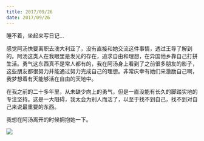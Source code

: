```yaml
---
title: 2017/09/26
date: 2017/09/26
---
```


睡不着，坐起来写日记…

感觉阿汤快要离职去澳大利亚了，没有直接和她交流这件事情，透过王导了解到的。阿汤这类人在我眼里是发光的存在，追求自由和理想，在异国他乡靠自己打拼生活。勇气这东西真不是常人都有的，我在阿汤身上看到了之前很多朋友的影子，这些朋友都很努力并能通过努力完成自己的理想。非常庆幸有她们来激励自己啊，我梦想着有天能够活在自由的天地中。

在我之前的二十多年里，从未缺少向上的勇气，但是一直没能有长久的脚踏实地的专注坚持。这是一大阻碍，我太会为别人而活了，以至于找不到自己，找不到对自己来说最重要的东西。

我想在阿汤离开的时候拥抱她一下。

![](/assets/20170926.webp)